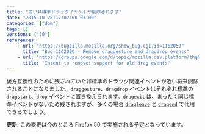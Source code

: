 ```yaml
---
title: "古い非標準ドラッグイベントが削除されます"
date: "2015-10-25T17:02:00-07:00"
categories: ["dom"]
tags: []
versions: ["50"]
references:
    - url: "https://bugzilla.mozilla.org/show_bug.cgi?id=1162050"
      title: "Bug 1162050 - Remove draggesture and dragdrop events"
    - url: "https://groups.google.com/d/topic/mozilla.dev.platform/thqN2Umpea0/discussion"
      title: "Intent to remove: support for old drag events"
---
```

後方互換性のために残されていた非標準のドラッグ関連イベントが近い将来削除されることになりました。`draggesture`、`dragdrop` イベントはそれぞれ標準の [`dragstart`](https://developer.mozilla.org/ja/docs/Web/Events/dragstart)、[`drop`](https://developer.mozilla.org/ja/docs/Web/Events/drop) イベントに置き換えられます。`dragexit` は、まったく同じ標準イベントがないため残されますが、多くの場合 [`dragleave`](https://developer.mozilla.org/ja/docs/Web/Events/dragleave) と [`dragend`](https://developer.mozilla.org/ja/docs/Web/Events/dragend) で代用できるでしょう。

**更新**: この変更は今のところ Firefox 50 で実施される予定となっています。
